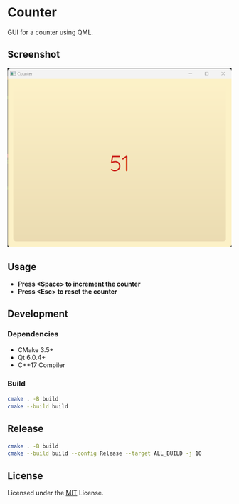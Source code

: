 # Counter

GUI for a counter using QML.

## Screenshot

![counter png](assets/counter.png)

## Usage

- **Press \<Space\> to increment the counter**
- **Press \<Esc\> to reset the counter**

## Development

### Dependencies

- CMake 3.5+
- Qt 6.0.4+
- C++17 Compiler

### Build

```bash
cmake . -B build
cmake --build build
```

## Release

```bash
cmake . -B build
cmake --build build --config Release --target ALL_BUILD -j 10
```

## License

Licensed under the [MIT](LICENSE) License.
